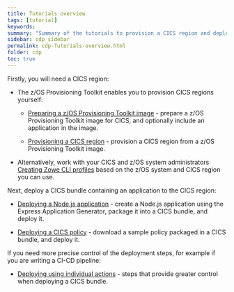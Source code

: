 ```yaml
---
title: Tutorials overview
tags: [tutorial]
keywords:
summary: "Summary of the tutorials to provision a CICS region and deploy applications to it."
sidebar: cdp_sidebar
permalink: cdp-Tutorials-overview.html
folder: cdp
toc: true
---
```


Firstly, you will need a CICS region:

* The z/OS Provisioning Toolkit enables you to provision CICS regions yourself:

  * [Preparing a z/OS Provisioning Toolkit image](cdp-Preparing-a-zOS-PT-image) - prepare a z/OS Provisioning Toolkit image for CICS, and optionally include an application in the image.

  * [Provisioning a CICS region](cdp-Provisioning-a-CICS-region) - provision a CICS region from a z/OS Provisioning Toolkit image.

* Alternatively, work with your CICS and z/OS system administrators [Creating Zowe CLI profiles](cdp-Creating-Zowe-CLI-profiles) based on the z/OS system and CICS region you can use.

Next, deploy a CICS bundle containing an application to the CICS region:

* [Deploying a Node.js application](cdp-Deploying-a-Nodejs-application) - create a Node.js application using the Express Application Generator, package it into a CICS bundle, and deploy it.

* [Deploying a CICS policy](cdp-Deploying-a-CICS-policy) - download a sample policy packaged in a CICS bundle, and deploy it.

If you need more precise control of the deployment steps, for example if you are writing a CI-CD pipeline:

* [Deploying using individual actions](cdp-Deploying-using-individual-actions) - steps that provide greater control when deploying a CICS bundle.
